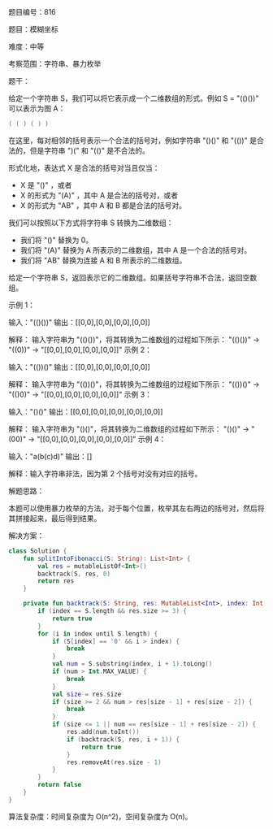 题目编号：816

题目：模糊坐标

难度：中等

考察范围：字符串、暴力枚举

题干：

给定一个字符串 S，我们可以将它表示成一个二维数组的形式。例如 S = "(()())" 可以表示为图 A：

```kotlin
( ( ) ( ) )
```

在这里，每对相邻的括号表示一个合法的括号对，例如字符串 "()()" 和 "(())" 是合法的，但是字符串 ")(" 和 "(()" 是不合法的。

形式化地，表达式 X 是合法的括号对当且仅当：

- X 是 "()" ，或者
- X 的形式为 "(A)" ，其中 A 是合法的括号对，或者
- X 的形式为 "AB" ，其中 A 和 B 都是合法的括号对。

我们可以按照以下方式将字符串 S 转换为二维数组：

- 我们将 "()" 替换为 0。
- 我们将 "(A)" 替换为 A 所表示的二维数组，其中 A 是一个合法的括号对。
- 我们将 "AB" 替换为连接 A 和 B 所表示的二维数组。

给定一个字符串 S，返回表示它的二维数组。如果括号字符串不合法，返回空数组。

示例 1：

输入："(()())"
输出：[[0,0],[0,0],[0,0],[0,0]]

解释：
输入字符串为 "(()())"，将其转换为二维数组的过程如下所示：
"(()())" -> "((0))" -> "[[0,0],[0,0],[0,0],[0,0]]"
示例 2：

输入："(())()"
输出：[[0,0],[0,0],[0,0],[0,0]]

解释：
输入字符串为 "(())()"，将其转换为二维数组的过程如下所示：
"(())()" -> "(()0)" -> "[[0,0],[0,0],[0,0],[0,0]]"
示例 3：

输入："()()"
输出：[[0,0],[0,0],[0,0],[0,0],[0,0]]

解释：
输入字符串为 "()()"，将其转换为二维数组的过程如下所示：
"()()" -> "(00)" -> "[[0,0],[0,0],[0,0],[0,0],[0,0]]"
示例 4：

输入："a(b(c)d)"
输出：[]

解释：输入字符串非法，因为第 2 个括号对没有对应的括号。

解题思路：

本题可以使用暴力枚举的方法，对于每个位置，枚举其左右两边的括号对，然后将其拼接起来，最后得到结果。

解决方案：

```kotlin
class Solution {
    fun splitIntoFibonacci(S: String): List<Int> {
        val res = mutableListOf<Int>()
        backtrack(S, res, 0)
        return res
    }

    private fun backtrack(S: String, res: MutableList<Int>, index: Int): Boolean {
        if (index == S.length && res.size >= 3) {
            return true
        }
        for (i in index until S.length) {
            if (S[index] == '0' && i > index) {
                break
            }
            val num = S.substring(index, i + 1).toLong()
            if (num > Int.MAX_VALUE) {
                break
            }
            val size = res.size
            if (size >= 2 && num > res[size - 1] + res[size - 2]) {
                break
            }
            if (size <= 1 || num == res[size - 1] + res[size - 2]) {
                res.add(num.toInt())
                if (backtrack(S, res, i + 1)) {
                    return true
                }
                res.removeAt(res.size - 1)
            }
        }
        return false
    }
}
```

算法复杂度：时间复杂度为 O(n^2)，空间复杂度为 O(n)。
